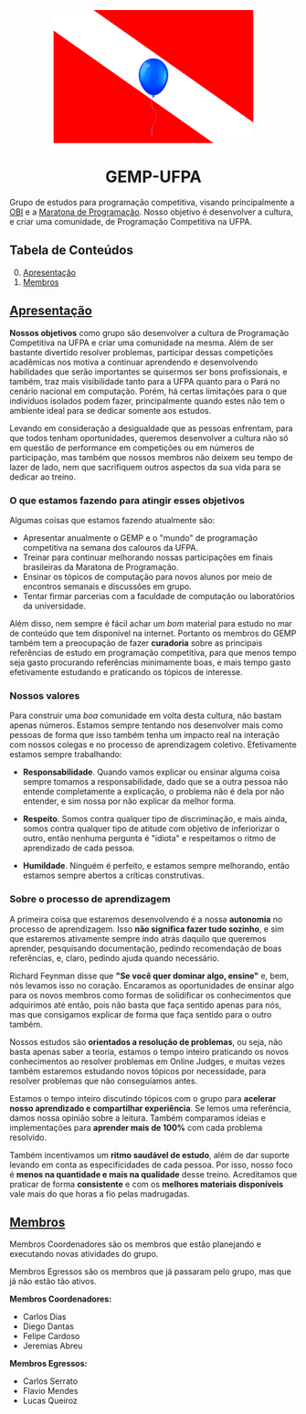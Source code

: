 <p align="center">
  <img width="350" src="images/logo-without-text.png">
  <h1 align="center">GEMP-UFPA</h1>
</p>

Grupo de estudos para programação competitiva, visando principalmente a [OBI](https://olimpiada.ic.unicamp.br/) e a [Maratona de Programação](http://maratona.sbc.org.br/). Nosso objetivo é desenvolver a cultura, e criar uma comunidade, de Programação Competitiva na UFPA.

## Tabela de Conteúdos
0. [Apresentação](#apresentação)
1. [Membros](#membros)

## [Apresentação](#tabela-de-conteúdos)

**Nossos objetivos** como grupo são desenvolver a cultura de Programação Competitiva na UFPA e criar uma comunidade na mesma. Além de ser bastante divertido resolver problemas, participar dessas competições acadêmicas nos motiva a continuar aprendendo e desenvolvendo habilidades que serão importantes se quisermos ser bons profissionais, e também, traz mais visibilidade tanto para a UFPA quanto para o Pará no cenário nacional em computação. Porém, há certas limitações para o que indivíduos isolados podem fazer, principalmente quando estes não tem o ambiente ideal para se dedicar somente aos estudos.

Levando em consideração a desigualdade que as pessoas enfrentam, para que todos tenham oportunidades, queremos desenvolver a cultura não só em questão de performance em competições ou em números de participação, mas também que nossos membros não deixem seu tempo de lazer de lado, nem que sacrifiquem outros aspectos da sua vida para se dedicar ao treino.

### O que estamos fazendo para atingir esses objetivos
Algumas coisas que estamos fazendo atualmente são:
- Apresentar anualmente o GEMP e o "mundo" de programação competitiva na semana dos calouros da UFPA.
- Treinar para continuar melhorando nossas participações em finais brasileiras da Maratona de Programação.
- Ensinar os tópicos de computação para novos alunos por meio de encontros semanais e discussões em grupo.
- Tentar firmar parcerias com a faculdade de computação ou laboratórios da universidade.

Além disso, nem sempre é fácil achar um *bom* material para estudo no mar de conteúdo que tem disponível na internet. Portanto os membros do GEMP também tem a preocupação de fazer **curadoria** sobre as principais referências de estudo em programação competitiva, para que menos tempo seja gasto procurando referências minimamente boas, e mais tempo gasto efetivamente estudando e praticando os tópicos de interesse.

### Nossos valores
Para construir uma *boa* comunidade em volta desta cultura, não bastam apenas números. Estamos sempre tentando nos desenvolver mais como pessoas de forma que isso também tenha um impacto real na interação com nossos colegas e no processo de aprendizagem coletivo. Efetivamente estamos sempre trabalhando:

- **Responsabilidade**. Quando vamos explicar ou ensinar alguma coisa sempre tomamos a responsabilidade, dado que se a outra pessoa não entende completamente a explicação, o problema não é dela por não entender, e sim nossa por não explicar da melhor forma.

- **Respeito**. Somos contra qualquer tipo de discriminação, e mais ainda, somos contra qualquer tipo de atitude com objetivo de inferiorizar o outro, então nenhuma pergunta é "idiota" e respeitamos o ritmo de aprendizado de cada pessoa.

- **Humildade**. Ninguém é perfeito, e estamos sempre melhorando, então estamos sempre abertos a críticas construtivas.

### Sobre o processo de aprendizagem

A primeira coisa que estaremos desenvolvendo é a nossa **autonomia** no processo de aprendizagem. Isso **não significa fazer tudo sozinho**, e sim que estaremos ativamente sempre indo atrás daquilo que queremos aprender, pesquisando documentação, pedindo recomendação de boas referências, e, claro, pedindo ajuda quando necessário.

Richard Feynman disse que **"Se você quer dominar algo, ensine"** e, bem, nós levamos isso no coração. Encaramos as oportunidades de ensinar algo para os novos membros como formas de solidificar os conhecimentos que adquirimos até então, pois não basta que faça sentido apenas para nós, mas que consigamos explicar de forma que faça sentido para o outro também.

Nossos estudos são **orientados a resolução de problemas**, ou seja, não basta apenas saber a teoria, estamos o tempo inteiro praticando os novos conhecimentos ao resolver problemas em Online Judges, e muitas vezes também estaremos estudando novos tópicos por necessidade, para resolver problemas que não conseguíamos antes.

Estamos o tempo inteiro discutindo tópicos com o grupo para **acelerar nosso aprendizado e compartilhar experiência**. Se lemos uma referência, damos nossa opinião sobre a leitura. Também comparamos ideias e implementações para **aprender mais de 100%** com cada problema resolvido.

Também incentivamos um **ritmo saudável de estudo**, além de dar suporte levando em conta as especificidades de cada pessoa. Por isso, nosso foco é **menos na quantidade e mais na qualidade** desse treino. Acreditamos que praticar de forma **consistente** e com os **melhores materiais disponíveis** vale mais do que horas a fio pelas madrugadas.

## [Membros](#tabela-de-conteúdos)
Membros Coordenadores são os membros que estão planejando e executando novas atividades do grupo.

Membros Egressos são os membros que já passaram pelo grupo, mas que já não estão tão ativos.

**Membros Coordenadores:**

- Carlos Dias
- Diego Dantas
- Felipe Cardoso
- Jeremias Abreu

**Membros Egressos:**

- Carlos Serrato
- Flavio Mendes
- Lucas Queiroz